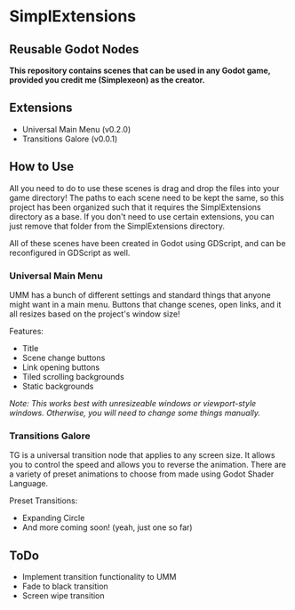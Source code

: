 # SimplExtensions
## Reusable Godot Nodes


**This repository contains scenes that can be used in any Godot game, provided you credit me (Simplexeon) as the creator.**


## Extensions
- Universal Main Menu (v0.2.0)
- Transitions Galore (v0.0.1)

## How to Use
All you need to do to use these scenes is drag and drop the files into your game directory! The paths to each scene need to be kept the same, so this project has been organized such that it requires the SimplExtensions directory as a base. If you don't need to use certain extensions, you can just remove that folder from the SimplExtensions directory.

All of these scenes have been created in Godot using GDScript, and can be reconfigured in GDScript as well.

### Universal Main Menu
UMM has a bunch of different settings and standard things that anyone might want in a main menu. Buttons that change scenes, open links, and it all resizes based on the project's window size!

Features:
 - Title
 - Scene change buttons
 - Link opening buttons
 - Tiled scrolling backgrounds
 - Static backgrounds

*Note: This works best with unresizeable windows or viewport-style windows. Otherwise, you will need to change some things manually.*

### Transitions Galore
TG is a universal transition node that applies to any screen size. It allows you to control the speed and allows you to reverse the animation. There are a variety of preset animations to choose from made using Godot Shader Language.

Preset Transitions:
 - Expanding Circle
 - And more coming soon! (yeah, just one so far)


## ToDo

 - Implement transition functionality to UMM
 - Fade to black transition
 - Screen wipe transition

